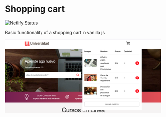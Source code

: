 # Shopping cart


[![Netlify Status](https://api.netlify.com/api/v1/badges/caab4107-ef54-4c96-82d4-0385bbe482ec/deploy-status)](https://app.netlify.com/sites/gabriela-yan/deploys)


Basic functionality of a shopping cart in vanilla js

![Screenshot](img/App.png) 
